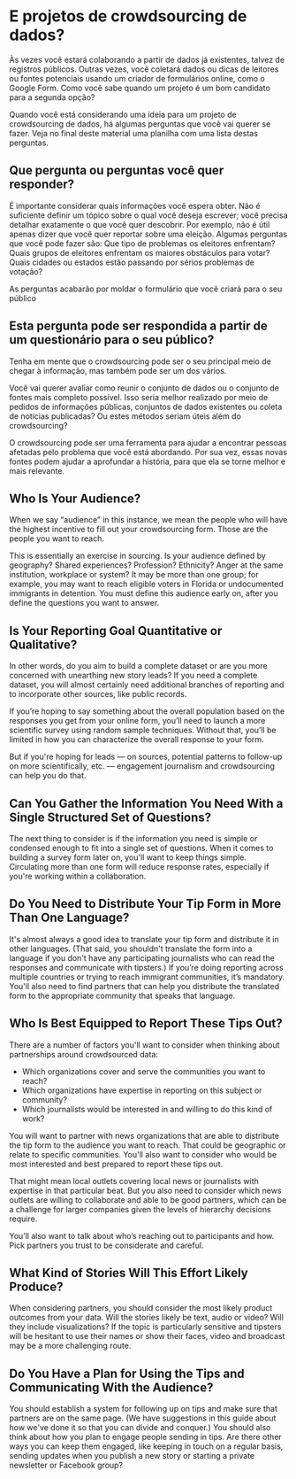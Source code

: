 # E projetos de crowdsourcing de dados?

Às vezes você estará colaborando a partir de dados já existentes, talvez de registros públicos. Outras vezes, você coletará dados ou dicas de leitores ou fontes potenciais usando um criador de formulários online, como o Google Form. Como você sabe quando um projeto é um bom candidato para a segunda opção?

Quando você está considerando uma ideia para um projeto de crowdsourcing de dados, há algumas perguntas que você vai querer se fazer. Veja no final deste material uma planilha com uma lista destas perguntas.

## Que pergunta ou perguntas você quer responder?

É importante considerar quais informações você espera obter. Não é suficiente definir um tópico sobre o qual você deseja escrever; você precisa detalhar exatamente o que você quer descobrir. Por exemplo, não é útil apenas dizer que você quer reportar sobre uma eleição. Algumas perguntas que você pode fazer são: Que tipo de problemas os eleitores enfrentam? Quais grupos de eleitores enfrentam os maiores obstáculos para votar? Quais cidades ou estados estão passando por sérios problemas de votação?

As perguntas acabarão por moldar o formulário que você criará para o seu público

## Esta pergunta pode ser respondida a partir de um questionário para o seu público?

Tenha em mente que o crowdsourcing pode ser o seu principal meio de chegar à informação, mas também pode ser um dos vários.

Você vai querer avaliar como reunir o conjunto de dados ou o conjunto de fontes mais completo possível. Isso seria melhor realizado por meio de pedidos de informações públicas, conjuntos de dados existentes ou coleta de notícias publicadas? Ou estes métodos seriam úteis além do crowdsourcing?

O crowdsourcing pode ser uma ferramenta para ajudar a encontrar pessoas afetadas pelo problema que você está abordando. Por sua vez, essas novas fontes podem ajudar a aprofundar a história, para que ela se torne melhor e mais relevante.

## Who Is Your Audience?

When we say “audience” in this instance, we mean the people who will have the highest incentive to fill out your crowdsourcing form. Those are the people you want to reach.

This is essentially an exercise in sourcing. Is your audience defined by geography? Shared experiences? Profession? Ethnicity? Anger at the same institution, workplace or system? It may be more than one group; for example, you may want to reach eligible voters in Florida or undocumented immigrants in detention. You must define this audience early on, after you define the questions you want to answer.

## Is Your Reporting Goal Quantitative or Qualitative?

In other words, do you aim to build a complete dataset or are you more concerned with unearthing new story leads? If you need a complete dataset, you will almost certainly need additional branches of reporting and to incorporate other sources, like public records.

If you’re hoping to say something about the overall population based on the responses you get from your online form, you’ll need to launch a more scientific survey using random sample techniques. Without that, you’ll be limited in how you can characterize the overall response to your form.

But if you're hoping for leads — on sources, potential patterns to follow-up on more scientifically, etc. — engagement journalism and crowdsourcing can help you do that.

## Can You Gather the Information You Need With a Single Structured Set of Questions?

The next thing to consider is if the information you need is simple or condensed enough to fit into a single set of questions. When it comes to building a survey form later on, you'll want to keep things simple. Circulating more than one form will reduce response rates, especially if you're working within a collaboration.

## Do You Need to Distribute Your Tip Form in More Than One Language?

It's almost always a good idea to translate your tip form and distribute it in other languages. \(That said, you shouldn't translate the form into a language if you don't have any participating journalists who can read the responses and communicate with tipsters.\) If you’re doing reporting across multiple countries or trying to reach immigrant communities, it’s mandatory. You'll also need to find partners that can help you distribute the translated form to the appropriate community that speaks that language.

## Who Is Best Equipped to Report These Tips Out?

There are a number of factors you'll want to consider when thinking about partnerships around crowdsourced data:

* Which organizations cover and serve the communities you want to reach?  
* Which organizations have expertise in reporting on this subject or community?  
* Which journalists would be interested in and willing to do this kind of work? 

You will want to partner with news organizations that are able to distribute the tip form to the audience you want to reach. That could be geographic or relate to specific communities. You'll also want to consider who would be most interested and best prepared to report these tips out.

That might mean local outlets covering local news or journalists with expertise in that particular beat. But you also need to consider which news outlets are willing to collaborate and able to be good partners, which can be a challenge for larger companies given the levels of hierarchy decisions require.

You’ll also want to talk about who’s reaching out to participants and how. Pick partners you trust to be considerate and careful.

## What Kind of Stories Will This Effort Likely Produce?

When considering partners, you should consider the most likely product outcomes from your data. Will the stories likely be text, audio or video? Will they include visualizations? If the topic is particularly sensitive and tipsters will be hesitant to use their names or show their faces, video and broadcast may be a more challenging route.

## Do You Have a Plan for Using the Tips and Communicating With the Audience?

You should establish a system for following up on tips and make sure that partners are on the same page. \(We have suggestions in this guide about how we've done it so that you can divide and conquer.\) You should also think about how you plan to engage people sending in tips. Are there other ways you can keep them engaged, like keeping in touch on a regular basis, sending updates when you publish a new story or starting a private newsletter or Facebook group?

